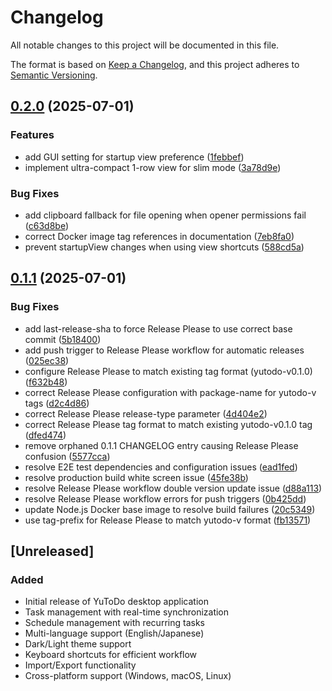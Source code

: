 # Changelog

All notable changes to this project will be documented in this file.

The format is based on [Keep a Changelog](https://keepachangelog.com/en/1.0.0/),
and this project adheres to [Semantic Versioning](https://semver.org/spec/v2.0.0.html).


## [0.2.0](https://github.com/yutotnh/yutodo/compare/v0.1.1...v0.2.0) (2025-07-01)


### Features

* add GUI setting for startup view preference ([1febbef](https://github.com/yutotnh/yutodo/commit/1febbef7235e24f07a24d6ae5780ef5218560fe7))
* implement ultra-compact 1-row view for slim mode ([3a78d9e](https://github.com/yutotnh/yutodo/commit/3a78d9ee3e0bc9cd83c85a1a61ad40669144f7d2))


### Bug Fixes

* add clipboard fallback for file opening when opener permissions fail ([c63d8be](https://github.com/yutotnh/yutodo/commit/c63d8be808183a6e9ed43b3695daacf29695e75c))
* correct Docker image tag references in documentation ([7eb8fa0](https://github.com/yutotnh/yutodo/commit/7eb8fa04dfb9d88e5bc47d8a2cc96f1a470e93c1))
* prevent startupView changes when using view shortcuts ([588cd5a](https://github.com/yutotnh/yutodo/commit/588cd5afda14bd532c4718f4ed6a0ec776166608))

## [0.1.1](https://github.com/yutotnh/yutodo/compare/v0.1.0...v0.1.1) (2025-07-01)


### Bug Fixes

* add last-release-sha to force Release Please to use correct base commit ([5b18400](https://github.com/yutotnh/yutodo/commit/5b184007389c62199f4f339f76dfa2dedf6fda81))
* add push trigger to Release Please workflow for automatic releases ([025ec38](https://github.com/yutotnh/yutodo/commit/025ec386ea15bb6a3a61a3808e83d0e3e31579c8))
* configure Release Please to match existing tag format (yutodo-v0.1.0) ([f632b48](https://github.com/yutotnh/yutodo/commit/f632b48d7f16494f1b961fb96c6bd0bc5938dfc8))
* correct Release Please configuration with package-name for yutodo-v tags ([d2c4d86](https://github.com/yutotnh/yutodo/commit/d2c4d869b254d1d1e5eefc25938d125be9d2a9a7))
* correct Release Please release-type parameter ([4d404e2](https://github.com/yutotnh/yutodo/commit/4d404e258e9296a6a04c5229b64a0d6fad0ec1da))
* correct Release Please tag format to match existing yutodo-v0.1.0 tag ([dfed474](https://github.com/yutotnh/yutodo/commit/dfed474193e1c1e0eeb1f4ae1cb29f5223367d65))
* remove orphaned 0.1.1 CHANGELOG entry causing Release Please confusion ([5577cca](https://github.com/yutotnh/yutodo/commit/5577cca117e8f153b78765a5f3f23f3c18ae7be6))
* resolve E2E test dependencies and configuration issues ([ead1fed](https://github.com/yutotnh/yutodo/commit/ead1fedcc94647061c433e3cef2cf4f38db8fefb))
* resolve production build white screen issue ([45fe38b](https://github.com/yutotnh/yutodo/commit/45fe38bd6cfca2080a313bf09295f9e1ed6e1f94))
* resolve Release Please workflow double version update issue ([d88a113](https://github.com/yutotnh/yutodo/commit/d88a11375304a2338a0b43787a4fbfdecb0b0a34))
* resolve Release Please workflow errors for push triggers ([0b425dd](https://github.com/yutotnh/yutodo/commit/0b425dd1eada8adc58ca1bcaecbc4fe0cb34153f))
* update Node.js Docker base image to resolve build failures ([20c5349](https://github.com/yutotnh/yutodo/commit/20c534992c133fc6f1514a87b2295d603baaaa40))
* use tag-prefix for Release Please to match yutodo-v format ([fb13571](https://github.com/yutotnh/yutodo/commit/fb135718ad5aa904330b6af15b8ea6d4f402b882))

## [Unreleased]

### Added
- Initial release of YuToDo desktop application
- Task management with real-time synchronization
- Schedule management with recurring tasks
- Multi-language support (English/Japanese)
- Dark/Light theme support
- Keyboard shortcuts for efficient workflow
- Import/Export functionality
- Cross-platform support (Windows, macOS, Linux)

